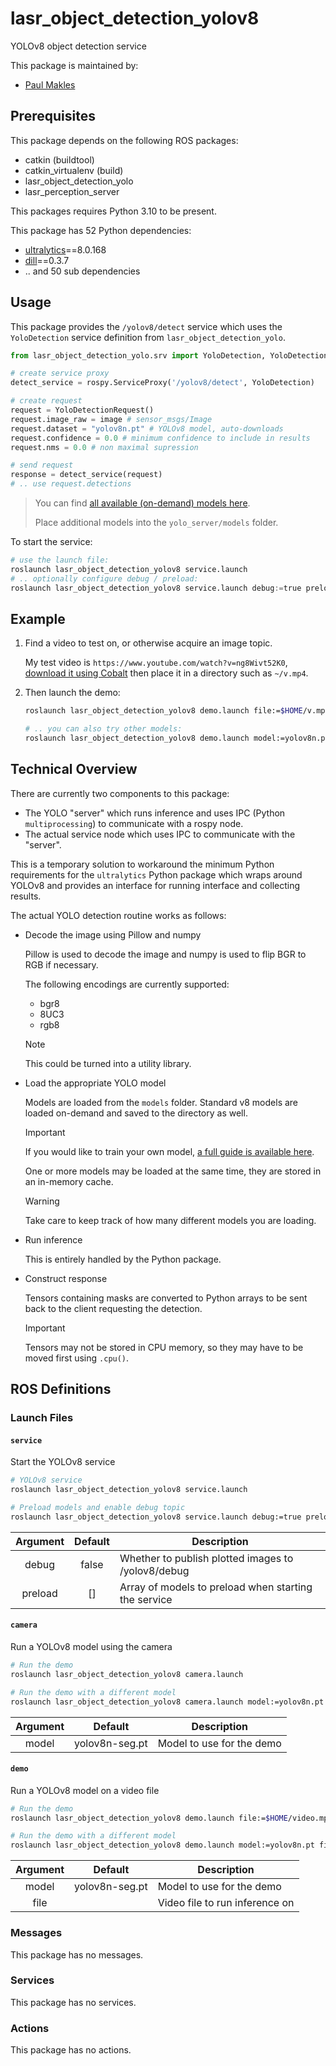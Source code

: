 # lasr_object_detection_yolov8

YOLOv8 object detection service

This package is maintained by:
- [Paul Makles](mailto:me@insrt.uk)

## Prerequisites

This package depends on the following ROS packages:
- catkin (buildtool)
- catkin_virtualenv (build)
- lasr_object_detection_yolo
- lasr_perception_server

This packages requires Python 3.10 to be present.

This package has 52 Python dependencies:
- [ultralytics](https://pypi.org/project/ultralytics)==8.0.168
- [dill](https://pypi.org/project/dill)==0.3.7
- .. and 50 sub dependencies



## Usage

This package provides the `/yolov8/detect` service which uses the `YoloDetection` service definition from `lasr_object_detection_yolo`.

```python
from lasr_object_detection_yolo.srv import YoloDetection, YoloDetectionRequest

# create service proxy
detect_service = rospy.ServiceProxy('/yolov8/detect', YoloDetection)

# create request
request = YoloDetectionRequest()
request.image_raw = image # sensor_msgs/Image
request.dataset = "yolov8n.pt" # YOLOv8 model, auto-downloads
request.confidence = 0.0 # minimum confidence to include in results
request.nms = 0.0 # non maximal supression

# send request
response = detect_service(request)
# .. use request.detections
```

> You can find [all available (on-demand) models here](https://docs.ultralytics.com/models/yolov8/#supported-tasks).
>
> Place additional models into the `yolo_server/models` folder.

To start the service:

```python
# use the launch file:
roslaunch lasr_object_detection_yolov8 service.launch
# .. optionally configure debug / preload:
roslaunch lasr_object_detection_yolov8 service.launch debug:=true preload:=["yolov8n-seg.pt"]
```

## Example

1. Find a video to test on, or otherwise acquire an image topic.

   My test video is `https://www.youtube.com/watch?v=ng8Wivt52K0`, [download it using Cobalt](https://co.wukko.me/) then place it in a directory such as `~/v.mp4`.

2. Then launch the demo:

   ```bash
   roslaunch lasr_object_detection_yolov8 demo.launch file:=$HOME/v.mp4

   # .. you can also try other models:
   roslaunch lasr_object_detection_yolov8 demo.launch model:=yolov8n.pt file:=$HOME/v.mp4
   ```

## Technical Overview

There are currently two components to this package:

- The YOLO "server" which runs inference and uses IPC (Python `multiprocessing`) to communicate with a rospy node.
- The actual service node which uses IPC to communicate with the "server".

This is a temporary solution to workaround the minimum Python requirements for the `ultralytics` Python package which wraps around YOLOv8 and provides an interface for running interface and collecting results.

The actual YOLO detection routine works as follows:

- Decode the image using Pillow and numpy

  Pillow is used to decode the image and numpy is used to flip BGR to RGB if necessary.

  The following encodings are currently supported:

  - bgr8
  - 8UC3
  - rgb8

  > [!NOTE]  
  > This could be turned into a utility library.

- Load the appropriate YOLO model

  Models are loaded from the `models` folder. Standard v8 models are loaded on-demand and saved to the directory as well.

  > [!IMPORTANT]  
  > If you would like to train your own model, [a full guide is available here](https://github.com/insertish/yolov8_training_workspace).

  One or more models may be loaded at the same time, they are stored in an in-memory cache.

  > [!WARNING]  
  > Take care to keep track of how many different models you are loading.

- Run inference

  This is entirely handled by the Python package.

- Construct response

  Tensors containing masks are converted to Python arrays to be sent back to the client requesting the detection.

  > [!IMPORTANT]  
  > Tensors may not be stored in CPU memory, so they may have to be moved first using `.cpu()`.

## ROS Definitions

### Launch Files

#### `service`

Start the YOLOv8 service

```bash
# YOLOv8 service
roslaunch lasr_object_detection_yolov8 service.launch 

# Preload models and enable debug topic
roslaunch lasr_object_detection_yolov8 service.launch debug:=true preload:=['yolov8n.pt','yolov8n-seg.pt']
```

| Argument | Default | Description |
|:-:|:-:|---|
| debug | false | Whether to publish plotted images to /yolov8/debug |
| preload | [] | Array of models to preload when starting the service |


#### `camera`

Run a YOLOv8 model using the camera

```bash
# Run the demo
roslaunch lasr_object_detection_yolov8 camera.launch 

# Run the demo with a different model
roslaunch lasr_object_detection_yolov8 camera.launch model:=yolov8n.pt
```

| Argument | Default | Description |
|:-:|:-:|---|
| model | yolov8n-seg.pt | Model to use for the demo |


#### `demo`

Run a YOLOv8 model on a video file

```bash
# Run the demo
roslaunch lasr_object_detection_yolov8 demo.launch file:=$HOME/video.mp4

# Run the demo with a different model
roslaunch lasr_object_detection_yolov8 demo.launch model:=yolov8n.pt file:=$HOME/video.mp4
```

| Argument | Default | Description |
|:-:|:-:|---|
| model | yolov8n-seg.pt | Model to use for the demo |
| file |  | Video file to run inference on |



### Messages

This package has no messages.

### Services

This package has no services.

### Actions

This package has no actions.
